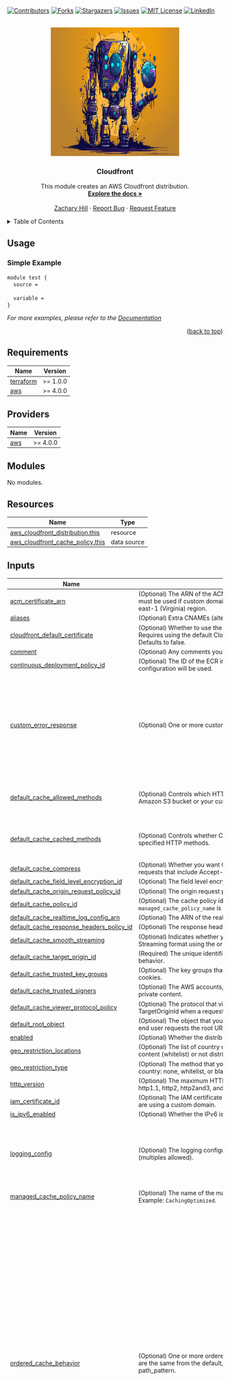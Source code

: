 <!-- Blank module readme template: Do a search and replace with your text editor for the following: `module_name`, `module_description` -->
<!-- Improved compatibility of back to top link: See: https://github.com/othneildrew/Best-README-Template/pull/73 -->
<a name="readme-top"></a>


<!-- PROJECT SHIELDS -->
<!--
*** I'm using markdown "reference style" links for readability.
*** Reference links are enclosed in brackets [ ] instead of parentheses ( ).
*** See the bottom of this document for the declaration of the reference variables
*** for contributors-url, forks-url, etc. This is an optional, concise syntax you may use.
*** https://www.markdownguide.org/basic-syntax/#reference-style-links
-->
[![Contributors][contributors-shield]][contributors-url]
[![Forks][forks-shield]][forks-url]
[![Stargazers][stars-shield]][stars-url]
[![Issues][issues-shield]][issues-url]
[![MIT License][license-shield]][license-url]
[![LinkedIn][linkedin-shield]][linkedin-url]


<!-- PROJECT LOGO -->
<br />
<div align="center">
  <a href="https://github.com/zachreborn/terraform-modules">
    <img src="/images/terraform_modules_logo.webp" alt="Logo" width="300" height="300">
  </a>

<h3 align="center">Cloudfront</h3>
  <p align="center">
    This module creates an AWS Cloudfront distribution.
    <br />
    <a href="https://github.com/zachreborn/terraform-modules"><strong>Explore the docs »</strong></a>
    <br />
    <br />
    <a href="https://zacharyhill.co">Zachary Hill</a>
    ·
    <a href="https://github.com/zachreborn/terraform-modules/issues">Report Bug</a>
    ·
    <a href="https://github.com/zachreborn/terraform-modules/issues">Request Feature</a>
  </p>
</div>


<!-- TABLE OF CONTENTS -->
<details>
  <summary>Table of Contents</summary>
  <ol>
    <li><a href="#usage">Usage</a></li>
    <li><a href="#requirements">Requirements</a></li>
    <li><a href="#providers">Providers</a></li>
    <li><a href="#modules">Modules</a></li>
    <li><a href="#Resources">Resources</a></li>
    <li><a href="#inputs">Inputs</a></li>
    <li><a href="#outputs">Outputs</a></li>
    <li><a href="#license">License</a></li>
    <li><a href="#contact">Contact</a></li>
    <li><a href="#acknowledgments">Acknowledgments</a></li>
  </ol>
</details>


<!-- USAGE EXAMPLES -->
## Usage
### Simple Example
```
module test {
  source = 

  variable = 
}
```

_For more examples, please refer to the [Documentation](https://github.com/zachreborn/terraform-modules)_

<p align="right">(<a href="#readme-top">back to top</a>)</p>

<!-- terraform-docs output will be input automatically below-->
<!-- terraform-docs markdown table --output-file README.md --output-mode inject .-->
<!-- BEGIN_TF_DOCS -->
## Requirements

| Name | Version |
|------|---------|
| <a name="requirement_terraform"></a> [terraform](#requirement\_terraform) | >= 1.0.0 |
| <a name="requirement_aws"></a> [aws](#requirement\_aws) | >= 4.0.0 |

## Providers

| Name | Version |
|------|---------|
| <a name="provider_aws"></a> [aws](#provider\_aws) | >= 4.0.0 |

## Modules

No modules.

## Resources

| Name | Type |
|------|------|
| [aws_cloudfront_distribution.this](https://registry.terraform.io/providers/hashicorp/aws/latest/docs/resources/cloudfront_distribution) | resource |
| [aws_cloudfront_cache_policy.this](https://registry.terraform.io/providers/hashicorp/aws/latest/docs/data-sources/cloudfront_cache_policy) | data source |

## Inputs

| Name | Description | Type | Default | Required |
|------|-------------|------|---------|:--------:|
| <a name="input_acm_certificate_arn"></a> [acm\_certificate\_arn](#input\_acm\_certificate\_arn) | (Optional) The ARN of the ACM certificate that you want to use with the distribution. This must be used if custom domain names are used. The ACM certificate must be in the us-east-1 (Virginia) region. | `string` | `null` | no |
| <a name="input_aliases"></a> [aliases](#input\_aliases) | (Optional) Extra CNAMEs (alternate domain names), if any, for this distribution. | `list(string)` | `null` | no |
| <a name="input_cloudfront_default_certificate"></a> [cloudfront\_default\_certificate](#input\_cloudfront\_default\_certificate) | (Optional) Whether to use the cloudfront default SSL certificate with the distribution. Requires using the default Cloudfont domain name as the distribution domain name. Defaults to false. | `bool` | `false` | no |
| <a name="input_comment"></a> [comment](#input\_comment) | (Optional) Any comments you want to include about the distribution. | `string` | `null` | no |
| <a name="input_continuous_deployment_policy_id"></a> [continuous\_deployment\_policy\_id](#input\_continuous\_deployment\_policy\_id) | (Optional) The ID of the ECR image scanning configuration to use. If omitted, no configuration will be used. | `string` | `null` | no |
| <a name="input_custom_error_response"></a> [custom\_error\_response](#input\_custom\_error\_response) | (Optional) One or more custom error response elements (multiples allowed). | <pre>map(object({<br/>    error_caching_min_ttl = optional(number) # The minimum amount of time you want HTTP error codes to stay in CloudFront caches before CloudFront queries your origin to see whether the object has been updated.<br/>    error_code            = number           # 4xx or 5xx HTTP status code that you want customized.<br/>    response_code         = optional(number) # HTTP status code to return.<br/>    response_page_path    = optional(string) # Path of the custom error page (for example, /custom_404.html). Must begin with a slash (/).<br/>  }))</pre> | `null` | no |
| <a name="input_default_cache_allowed_methods"></a> [default\_cache\_allowed\_methods](#input\_default\_cache\_allowed\_methods) | (Optional) Controls which HTTP methods CloudFront processes and forwards to your Amazon S3 bucket or your custom origin. | `list(string)` | <pre>[<br/>  "GET",<br/>  "HEAD"<br/>]</pre> | no |
| <a name="input_default_cache_cached_methods"></a> [default\_cache\_cached\_methods](#input\_default\_cache\_cached\_methods) | (Optional) Controls whether CloudFront caches the response to requests using the specified HTTP methods. | `list(string)` | <pre>[<br/>  "GET",<br/>  "HEAD"<br/>]</pre> | no |
| <a name="input_default_cache_compress"></a> [default\_cache\_compress](#input\_default\_cache\_compress) | (Optional) Whether you want CloudFront to automatically compress content for web requests that include Accept-Encoding: gzip in the request header. | `bool` | `true` | no |
| <a name="input_default_cache_field_level_encryption_id"></a> [default\_cache\_field\_level\_encryption\_id](#input\_default\_cache\_field\_level\_encryption\_id) | (Optional) The field level encryption id to attach to the default cache behavior. | `string` | `null` | no |
| <a name="input_default_cache_origin_request_policy_id"></a> [default\_cache\_origin\_request\_policy\_id](#input\_default\_cache\_origin\_request\_policy\_id) | (Optional) The origin request policy id to attach to the default cache behavior. | `string` | `null` | no |
| <a name="input_default_cache_policy_id"></a> [default\_cache\_policy\_id](#input\_default\_cache\_policy\_id) | (Optional) The cache policy id to attach to the default cache behavior. This is required if `managed_cache_policy_name` is not set. | `string` | `null` | no |
| <a name="input_default_cache_realtime_log_config_arn"></a> [default\_cache\_realtime\_log\_config\_arn](#input\_default\_cache\_realtime\_log\_config\_arn) | (Optional) The ARN of the real-time log configuration to use for the default cache behavior. | `string` | `null` | no |
| <a name="input_default_cache_response_headers_policy_id"></a> [default\_cache\_response\_headers\_policy\_id](#input\_default\_cache\_response\_headers\_policy\_id) | (Optional) The response headers policy id to attach to the default cache behavior. | `string` | `null` | no |
| <a name="input_default_cache_smooth_streaming"></a> [default\_cache\_smooth\_streaming](#input\_default\_cache\_smooth\_streaming) | (Optional) Indicates whether you want to distribute media files in Microsoft Smooth Streaming format using the origin that is associated with this cache behavior. | `bool` | `false` | no |
| <a name="input_default_cache_target_origin_id"></a> [default\_cache\_target\_origin\_id](#input\_default\_cache\_target\_origin\_id) | (Required) The unique identifier of the origin request policy to attach to the default cache behavior. | `string` | n/a | yes |
| <a name="input_default_cache_trusted_key_groups"></a> [default\_cache\_trusted\_key\_groups](#input\_default\_cache\_trusted\_key\_groups) | (Optional) The key groups that CloudFront can use to validate signed URLs or signed cookies. | `list(string)` | `null` | no |
| <a name="input_default_cache_trusted_signers"></a> [default\_cache\_trusted\_signers](#input\_default\_cache\_trusted\_signers) | (Optional) The AWS accounts, if any, that you want to allow to create signed URLs for private content. | `list(string)` | `null` | no |
| <a name="input_default_cache_viewer_protocol_policy"></a> [default\_cache\_viewer\_protocol\_policy](#input\_default\_cache\_viewer\_protocol\_policy) | (Optional) The protocol that viewers can use to access the files in the origin specified by TargetOriginId when a request matches the path pattern in PathPattern. | `string` | `"allow-all"` | no |
| <a name="input_default_root_object"></a> [default\_root\_object](#input\_default\_root\_object) | (Optional) The object that you want CloudFront to return (for example, index.html) when an end user requests the root URL. | `string` | `null` | no |
| <a name="input_enabled"></a> [enabled](#input\_enabled) | (Optional) Whether the distribution is enabled to accept end user requests for content. | `bool` | `true` | no |
| <a name="input_geo_restriction_locations"></a> [geo\_restriction\_locations](#input\_geo\_restriction\_locations) | (Optional) The list of country codes for which you want CloudFront either to distribute your content (whitelist) or not distribute your content (blacklist). | `list(string)` | `null` | no |
| <a name="input_geo_restriction_type"></a> [geo\_restriction\_type](#input\_geo\_restriction\_type) | (Optional) The method that you want to use to restrict distribution of your content by country: none, whitelist, or blacklist. | `string` | `"none"` | no |
| <a name="input_http_version"></a> [http\_version](#input\_http\_version) | (Optional) The maximum HTTP version to support on the distribution. Allowed values are http1.1, http2, http2and3, and http3. | `string` | `"http2"` | no |
| <a name="input_iam_certificate_id"></a> [iam\_certificate\_id](#input\_iam\_certificate\_id) | (Optional) The IAM certificate id of the custom viewer certificate for this distribution if you are using a custom domain. | `string` | `null` | no |
| <a name="input_is_ipv6_enabled"></a> [is\_ipv6\_enabled](#input\_is\_ipv6\_enabled) | (Optional) Whether the IPv6 is enabled for the distribution. | `bool` | `true` | no |
| <a name="input_logging_config"></a> [logging\_config](#input\_logging\_config) | (Optional) The logging configuration that controls how logs are written to your distribution (multiples allowed). | <pre>object({<br/>    bucket          = string                # S3 bucket where the logs will be stored.<br/>    include_cookies = optional(bool, false) # Whether the cookies are logged in the access logs. Defaults to false.<br/>    prefix          = optional(string)      # The prefix for the log files.<br/>  })</pre> | `null` | no |
| <a name="input_managed_cache_policy_name"></a> [managed\_cache\_policy\_name](#input\_managed\_cache\_policy\_name) | (Optional) The name of the managed cache policy to use for the default cache behavior. Example: `CachingOptimized`. | `string` | `null` | no |
| <a name="input_ordered_cache_behavior"></a> [ordered\_cache\_behavior](#input\_ordered\_cache\_behavior) | (Optional) One or more ordered cache behavior elements (multiples allowed). The values are the same from the default\_cache\_behaviors with the exception of requiring path\_pattern. | <pre>map(object({<br/>    allowed_methods            = list(string)           # Controls which HTTP methods CloudFront processes and forwards to your Amazon S3 bucket or your custom origin.<br/>    cached_methods             = list(string)           # Controls whether CloudFront caches the response to requests using the specified HTTP methods.<br/>    cache_policy_id            = string                 # The cache policy id to attach to the cache behavior.<br/>    compress                   = optional(bool)         # Whether you want CloudFront to automatically compress content for web requests that include Accept-Encoding: gzip in the request header.<br/>    field_level_encryption_id  = optional(string)       # The field level encryption id to attach to the cache behavior.<br/>    origin_request_policy_id   = string                 # The origin request policy id to attach to the cache behavior.<br/>    path_pattern               = string                 # The pattern (for example, images/*.jpg) that specifies which requests to apply the behavior to.<br/>    realtime_log_config_arn    = optional(string)       # The ARN of the real-time log configuration to use for the cache behavior.<br/>    response_headers_policy_id = optional(string)       # The response headers policy id to attach to the cache behavior.<br/>    smooth_streaming           = optional(bool)         # Indicates whether you want to distribute media files in Microsoft Smooth Streaming format using the origin that is associated with this cache behavior.<br/>    target_origin_id           = string                 # The unique identifier of the origin request policy to attach to the cache behavior.<br/>    trusted_key_groups         = optional(list(string)) # The key groups that CloudFront can use to validate signed URLs or signed cookies.<br/>    trusted_signers            = optional(list(string)) # The AWS accounts, if any, that you want to allow to create signed URLs for private content.<br/>    viewer_protocol_policy     = optional(string)       # The protocol that viewers can use to access the files in the origin specified by TargetOriginId when a request matches the path pattern in PathPattern.<br/>  }))</pre> | `null` | no |
| <a name="input_origins"></a> [origins](#input\_origins) | (Required) One or more origins for this distribution (multiples allowed). The keys should be the origin ID you'd like to use for the origin. | <pre>map(object({<br/>    connection_attempts      = optional(number, 3)  # The number of times that CloudFront attempts to connect to the origin; valid values are 1, 2, or 3 attempts. Defaults to 3.<br/>    connection_timeout       = optional(number, 10) # The number of seconds that CloudFront waits when trying to establish a connection to the origin. Must be between 1-10. Defaults to 10.<br/>    domain_name              = string               # The DNS domain name of the S3 bucket or the HTTP server where the content is located.<br/>    origin_access_control_id = optional(string)     # The origin access identity to associate with the origin.<br/>    origin_path              = optional(string)     # An optional element that causes CloudFront to request your content from a directory in your Amazon S3 bucket or your custom origin.<br/>    custom_headers = optional(list(object({<br/>      header_name  = string # The name of the header.<br/>      header_value = string # The value of the header.<br/>    })))                    # One or more custom headers that you want to include in the origin request.<br/>    custom_origin_config = optional(object({<br/>      http_port                = optional(number, 80)                                    # The HTTP port the custom origin listens on.<br/>      https_port               = optional(number, 443)                                   # The HTTPS port the custom origin listens on.<br/>      origin_keepalive_timeout = optional(number, 5)                                     # The keepalive timeout for the origin.<br/>      origin_protocol_policy   = optional(string, "http-only")                           # The origin protocol policy to apply to your origin. Must be one of http-only, https-only, or match-viewer.<br/>      origin_read_timeout      = optional(number, 30)                                    # The read timeout for the origin.<br/>      origin_ssl_protocols     = optional(list(string), ["TLSv1", "TLSv1.1", "TLSv1.2"]) # The SSL/TLS protocols that you want CloudFront to use when communicating with your origin over HTTPS.<br/>    }))                                                                                  # The custom origin configuration information.<br/>    origin_shield = optional(object({<br/>      enabled              = bool             # Whether Origin Shield is enabled.<br/>      origin_shield_region = optional(string) # The region for Origin Shield.<br/>    }))                                       # The region for Origin Shield.<br/>    s3_origin_config = optional(object({<br/>      origin_access_identity = string # The CloudFront origin access identity to associate with the origin.<br/>    }))                               # The S3 origin configuration information.<br/>  }))</pre> | n/a | yes |
| <a name="input_price_class"></a> [price\_class](#input\_price\_class) | (Optional) The price class for this distribution. One of PriceClass\_All, PriceClass\_200, PriceClass\_100. See the AWS documentation for more details at https://docs.aws.amazon.com/cdk/api/v2/python/aws_cdk.aws_cloudfront/PriceClass.html. | `string` | `"PriceClass_All"` | no |
| <a name="input_retain_on_delete"></a> [retain\_on\_delete](#input\_retain\_on\_delete) | (Optional) Disables the distribution instead of deleting it when destroying the resource through Terraform. If this is set, the distribution needs to be deleted manually afterwards. Default is false. | `bool` | `false` | no |
| <a name="input_ssl_minimum_protocol_version"></a> [ssl\_minimum\_protocol\_version](#input\_ssl\_minimum\_protocol\_version) | (Optional) The minimum version of the SSL protocol that you want CloudFront to use for HTTPS connections. Can only be set if the ssl\_support\_method is set to sni-only or vip. | `string` | `"TLSv1.2_2021"` | no |
| <a name="input_ssl_support_method"></a> [ssl\_support\_method](#input\_ssl\_support\_method) | (Optional) Specifies how you want CloudFront to serve HTTPS requests. One of vip, sni-only, or static-ip. | `string` | `"sni-only"` | no |
| <a name="input_staging"></a> [staging](#input\_staging) | (Optional) Whether the distribution is in a staging environment. Default is false. | `bool` | `false` | no |
| <a name="input_tags"></a> [tags](#input\_tags) | (Optional) Map of tags to assign to the device. | `map(any)` | <pre>{<br/>  "created_by": "terraform",<br/>  "environment": "prod",<br/>  "terraform": "true"<br/>}</pre> | no |
| <a name="input_wait_for_deployment"></a> [wait\_for\_deployment](#input\_wait\_for\_deployment) | (Optional) If enabled, the resource will wait for the distribution status to change from InProgress to Deployed. Setting this to false will skip the process. Default is true. | `bool` | `true` | no |
| <a name="input_web_acl_id"></a> [web\_acl\_id](#input\_web\_acl\_id) | (Optional) The AWS WAF WebACL to associate with this distribution. | `string` | `null` | no |

## Outputs

| Name | Description |
|------|-------------|
| <a name="output_arn"></a> [arn](#output\_arn) | ARN of the CloudFront distribution |
| <a name="output_domain_name"></a> [domain\_name](#output\_domain\_name) | Domain name corresponding to the distribution |
| <a name="output_hosted_zone_id"></a> [hosted\_zone\_id](#output\_hosted\_zone\_id) | The Route 53 Hosted Zone ID that can be used to route an Alias record to |
| <a name="output_id"></a> [id](#output\_id) | ID of the CloudFront distribution |
<!-- END_TF_DOCS -->

<!-- LICENSE -->
## License

Distributed under the MIT License. See `LICENSE.txt` for more information.

<p align="right">(<a href="#readme-top">back to top</a>)</p>



<!-- CONTACT -->
## Contact

Zachary Hill - [![LinkedIn][linkedin-shield]][linkedin-url] - zhill@zacharyhill.co

Project Link: [https://github.com/zachreborn/terraform-modules](https://github.com/zachreborn/terraform-modules)

<p align="right">(<a href="#readme-top">back to top</a>)</p>



<!-- ACKNOWLEDGMENTS -->
## Acknowledgments

* [Zachary Hill](https://zacharyhill.co)
* [Jake Jones](https://github.com/jakeasarus)

<p align="right">(<a href="#readme-top">back to top</a>)</p>


<!-- MARKDOWN LINKS & IMAGES -->
<!-- https://www.markdownguide.org/basic-syntax/#reference-style-links -->
[contributors-shield]: https://img.shields.io/github/contributors/zachreborn/terraform-modules.svg?style=for-the-badge
[contributors-url]: https://github.com/zachreborn/terraform-modules/graphs/contributors
[forks-shield]: https://img.shields.io/github/forks/zachreborn/terraform-modules.svg?style=for-the-badge
[forks-url]: https://github.com/zachreborn/terraform-modules/network/members
[stars-shield]: https://img.shields.io/github/stars/zachreborn/terraform-modules.svg?style=for-the-badge
[stars-url]: https://github.com/zachreborn/terraform-modules/stargazers
[issues-shield]: https://img.shields.io/github/issues/zachreborn/terraform-modules.svg?style=for-the-badge
[issues-url]: https://github.com/zachreborn/terraform-modules/issues
[license-shield]: https://img.shields.io/github/license/zachreborn/terraform-modules.svg?style=for-the-badge
[license-url]: https://github.com/zachreborn/terraform-modules/blob/master/LICENSE.txt
[linkedin-shield]: https://img.shields.io/badge/-LinkedIn-black.svg?style=for-the-badge&logo=linkedin&colorB=555
[linkedin-url]: https://www.linkedin.com/in/zachary-hill-5524257a/
[product-screenshot]: /images/screenshot.webp
[Terraform.io]: https://img.shields.io/badge/Terraform-7B42BC?style=for-the-badge&logo=terraform
[Terraform-url]: https://terraform.io